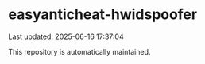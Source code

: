 # easyanticheat-hwidspoofer

Last updated: 2025-06-16 17:37:04

This repository is automatically maintained.
